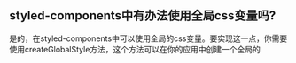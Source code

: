 ## styled-components中有办法使用全局css变量吗?
是的，在styled-components中可以使用全局的css变量。要实现这一点，你需要使用createGlobalStyle方法，这个方法可以在你的应用中创建一个全局的<style>标签，并且你可以在里面定义全局的css变量。然后，你就可以在你的styled-components中使用这些全局变量了。

例如，如果你想要定义一个全局的$primary-color变量，你可以这样做：

import { createGlobalStyle } from 'styled-components';

const GlobalStyle = createGlobalStyle`
  :root {
    --primary-color: #333;
  }
`;

// 然后，在你的应用中使用这个GlobalStyle组件
然后，你就可以在你的styled-components中使用这个变量了，例如：

Copy code
const Button = styled.button`
  color: var(--primary-color);
`;
请注意，在使用css变量时，你需要使用var()函数来指定变量名。

## 使用styled-component时出现invalid property value

PS: 最好是使用类似stylelint之类的格式化工具来进行检查.

如果在使用styled-components时出现"invalid property value"的错误提示，这通常是由于你在定义css属性时使用了一个无效的值导致的。

例如，如果你在定义一个元素的`color`属性时，将值设置为了一个不合法的颜色值，那么你就会看到"invalid property value"的错误提示：

```
const Button = styled.button`
  color: purple; // 这里的purple是一个不合法的颜色值，会导致错误
`;
```

为了避免出现这种错误，你可以在定义css属性时确保使用了合法的值。例如，在上面的例子中，我们可以将颜色值改为一个合法的颜色值，例如`#FF00FF`：

```
const Button = styled.button`
  color: #FF00FF; // 这里的颜色值是合法的，不会导致错误
`;
```

除了检查你使用的颜色值是否合法之外，你还可以使用其他方法来避免出现"invalid property value"的错误。例如，你可以使用css预处理器来定义和使用变量，这样就可以避免手写无效的css属性值，提高代码的可读性和可维护性

## 如何查找vscode的内置插件

如果你想要查找vscode的内置插件，你可以在vscode的扩展市场中搜索"@builtin"。

要进行搜索，你需要打开vscode，然后在菜单栏中选择"扩展"->"查找扩展"，或者按下快捷键"Ctrl+Shift+X"。这样，vscode就会打开扩展市场的搜索界面。

在搜索框中输入"@builtin"，然后按下"回车"键。vscode就会搜索扩展市场中的内置插件

## 在styled-component中如何根据props值来决定var()引用的属性值

在styled-components中，你可以使用模板字符串和JavaScript表达式来实现根据props值来决定var()引用的属性值。

例如，如果你想要实现一个按钮组件，并且根据props中的`primary`属性来决定按钮的颜色，你可以这样写：

```
const Button = styled.button`
  color: ${props => (props.primary ? 'var(--primary-color)' : 'var(--secondary-color)')};
`;
```

上面的代码中，我们使用了模板字符串和JavaScript表达式来定义了`color`属性。如果props中有`primary`属性并且它的值为true，那么按钮的颜色就会设置为`var(--primary-color)`；如果`primary`属性不存在或者它的值为false，那么按钮的颜色就会设置为`var(--secondary-color)`。

然后，你就可以在应用中使用这个Button组件了，例如：

```
function App() {
  return (
    <div>
      <Button>Click me</Button>
      <Button primary>Click me</Button>
    </div>
  );
}
```

上面的代码中，我们分别创建了两个按钮，一个按钮没有传递`primary`属性，另一个按钮传递了`primary={true}`。由于我们在定义Button组件时使用了JavaScript表达式来决定按钮的颜色，因此两个按钮的颜色就会根据传递的props来决定。